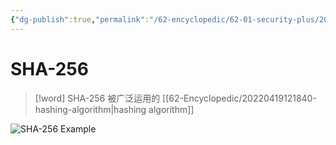 ```yaml
---
{"dg-publish":true,"permalink":"/62-encyclopedic/62-01-security-plus/20220602185244-sha-256/","dgHomeLink":true,"dgPassFrontmatter":false}
---
```



# SHA-256

>[!word] SHA-256
> 被广泛运用的 [[62-Encyclopedic/20220419121840-hashing-algorithm|hashing algorithm]]

![SHA-256 Example](https://raw.githubusercontent.com/SheepYY039/PicGo-images/main/img/20220602185348.png?token=ANN6KIM4HR2VXS76XUAOJ23CTCLPS)
